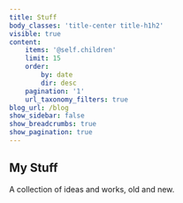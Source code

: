 ```yaml
---
title: Stuff
body_classes: 'title-center title-h1h2'
visible: true
content:
    items: '@self.children'
    limit: 15
    order:
        by: date
        dir: desc
    pagination: '1'
    url_taxonomy_filters: true
blog_url: /blog
show_sidebar: false
show_breadcrumbs: true
show_pagination: true
---
```


## My Stuff

A collection of ideas and works, old and new.



